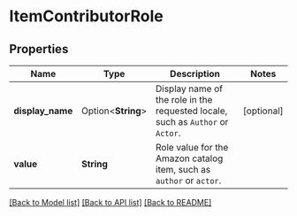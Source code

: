 # ItemContributorRole

## Properties

Name | Type | Description | Notes
------------ | ------------- | ------------- | -------------
**display_name** | Option<**String**> | Display name of the role in the requested locale, such as `Author` or `Actor`. | [optional]
**value** | **String** | Role value for the Amazon catalog item, such as `author` or `actor`. | 

[[Back to Model list]](../README.md#documentation-for-models) [[Back to API list]](../README.md#documentation-for-api-endpoints) [[Back to README]](../README.md)



